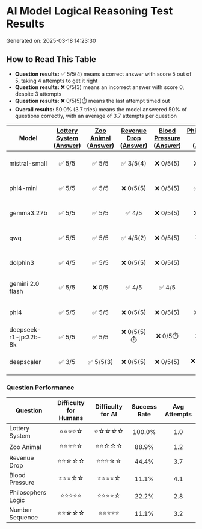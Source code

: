 # AI Model Logical Reasoning Test Results

Generated on: 2025-03-18 14:23:30

## How to Read This Table

- **Question results:** ✅ 5/5(4) means a correct answer with score 5 out of 5, taking 4 attempts to get it right
- **Question results:** ❌ 0/5(3) means an incorrect answer with score 0, despite 3 attempts
- **Question results:** ❌ 0/5(5)⏱️ means the last attempt timed out
- **Overall results:** 50.0% (3.7 tries) means the model answered 50% of questions correctly, with an average of 3.7 attempts per question

| Model | [Lottery System](questions/q1.md)<br>([Answer](answers/a1.md)) | [Zoo Animal](questions/q2.md)<br>([Answer](answers/a2.md)) | [Revenue Drop](questions/q3.md)<br>([Answer](answers/a3.md)) | [Blood Pressure](questions/q4.md)<br>([Answer](answers/a4.md)) | [Philosophers Logic](questions/q5.md)<br>([Answer](answers/a5.md)) | [Number Sequence](questions/q6.md)<br>([Answer](answers/a6.md)) | Total | % |
| --- | :---: | :---: | :---: | :---: | :---: | :---: | :---: | :---: |
| mistral-small | ✅ 5/5 | ✅ 5/5 | ✅ 3/5(4) | ❌ 0/5(5) | ❌ 0/5(5) | ✅ 5/5 | 18/30 | 66.7% (2.8 tries) |
| phi4-mini | ✅ 5/5 | ✅ 5/5 | ❌ 0/5(5) | ❌ 0/5(5) | ✅ 5/5(4) | ❌ 0/5(5) | 15/30 | 50.0% (3.5 tries) |
| gemma3:27b | ✅ 5/5 | ✅ 5/5 | ✅ 4/5 | ❌ 0/5(5) | ❌ 0/5(5) | ❌ 0/5(5) | 14/30 | 50.0% (3.0 tries) |
| qwq | ✅ 5/5 | ✅ 5/5 | ✅ 4/5(2) | ❌ 0/5(5) | ❌ 0/5⏱️ | ❌ 0/5⏱️ | 14/30 | 50.0% (1.8 tries) |
| dolphin3 | ✅ 4/5 | ✅ 5/5 | ❌ 0/5(5) | ❌ 0/5(5) | ✅ 5/5 | ❌ 0/5(5) | 14/30 | 50.0% (3.0 tries) |
| gemini 2.0 flash | ✅ 5/5 | ❌ 0/5 | ✅ 4/5 | ✅ 4/5 | ❌ 0/5 | ❌ 0/5 | 13/30 | 50.0% (1.0 tries) |
| phi4 | ✅ 5/5 | ✅ 5/5 | ❌ 0/5(5) | ❌ 0/5(5) | ❌ 3/5(5) | ❌ 0/5(5) | 13/30 | 33.3% (3.7 tries) |
| deepseek-r1-jp:32b-8k | ✅ 5/5 | ✅ 5/5 | ❌ 0/5(5)⏱️ | ❌ 0/5⏱️ | ❌ 0/5⏱️ | ❌ 0/5⏱️ | 10/30 | 33.3% (1.7 tries) |
| deepscaler | ✅ 3/5 | ✅ 5/5(3) | ❌ 0/5(5) | ❌ 0/5(5) | ❌ 0/5(2)⏱️ | ❌ 0/5(5) | 8/30 | 33.3% (3.5 tries) |

### Question Performance

| Question | Difficulty for Humans | Difficulty for AI | Success Rate | Avg Attempts |
| --- | :---: | :---: | :---: | :---: |
| Lottery System | ⭐⭐⭐⭐☆ | ⭐☆☆☆☆ | 100.0% | 1.0 |
| Zoo Animal | ⭐⭐⭐⭐☆ | ⭐⭐☆☆☆ | 88.9% | 1.2 |
| Revenue Drop | ⭐⭐☆☆☆ | ⭐⭐⭐☆☆ | 44.4% | 3.7 |
| Blood Pressure | ⭐⭐⭐☆☆ | ⭐⭐⭐⭐☆ | 11.1% | 4.1 |
| Philosophers Logic | ⭐⭐⭐⭐⭐ | ⭐⭐⭐⭐☆ | 22.2% | 2.8 |
| Number Sequence | ⭐⭐☆☆☆ | ⭐⭐⭐⭐⭐ | 11.1% | 3.2 |
